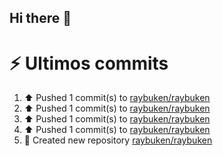 ## Hi there 👋

<!--
**raybuken/raybuken** is a ✨ _special_ ✨ repository because its `README.md` (this file) appears on your GitHub profile.

Here are some ideas to get you started:

- 🔭 I’m currently working on ...
- 🌱 I’m currently learning ...
- 👯 I’m looking to collaborate on ...
- 🤔 I’m looking for help with ...
- 💬 Ask me about ...
- 📫 How to reach me: ...
- 😄 Pronouns: ...
- ⚡ Fun fact: ...
-->

# ⚡ Ultimos commits
<!--RECENT_ACTIVITY:start-->
1. ⬆️ Pushed 1 commit(s) to [raybuken/raybuken](https://github.com/raybuken/raybuken)<br>
2. ⬆️ Pushed 1 commit(s) to [raybuken/raybuken](https://github.com/raybuken/raybuken)<br>
3. ⬆️ Pushed 1 commit(s) to [raybuken/raybuken](https://github.com/raybuken/raybuken)<br>
4. ⬆️ Pushed 1 commit(s) to [raybuken/raybuken](https://github.com/raybuken/raybuken)<br>
5. 📔 Created new repository [raybuken/raybuken](https://github.com/raybuken/raybuken)<br>
<!--RECENT_ACTIVITY:end-->

<!--END_ACTIVITY:last_update-->
